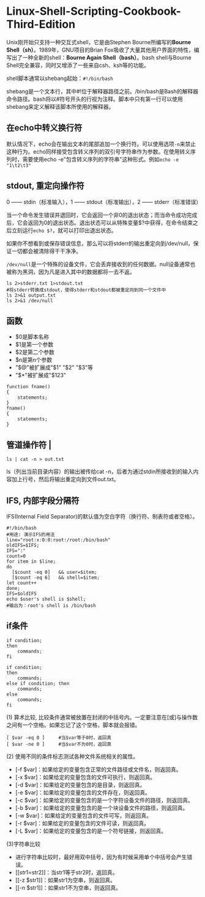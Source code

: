 # Linux-Shell-Scripting-Cookbook-Third-Edition
Unix刚开始只支持一种交互式shell，它是由Stephen Bourne所编写的**Bourne Shell（sh）**。1989年，GNU项目的Brian Fox吸收了大量其他用户界面的特性，编写出了一种全新的shell：**Bourne Again Shell（bash）**。bash shell与Bourne Shell完全兼容，同时又增添了一些来自csh、ksh等的功能。

shell脚本通常以shebang起始：`#!/bin/bash`

shebang是一个文本行，其中#!位于解释器路径之前。/bin/bash是Bash的解释器命令路径。bash将以#符号开头的行视为注释。脚本中只有第一行可以使用shebang来定义解释该脚本所使用的解释器。

## 在echo中转义换行符
默认情况下，echo会在输出文本的尾部追加一个换行符。可以使用选项`-n`来禁止这种行为。echo同样接受包含转义序列的双引号字符串作为参数。在使用转义序列时，需要使用echo -e"包含转义序列的字符串"这种形式。例如`echo -e "1\t2\t3"`


## stdout, 重定向操作符
0 —— stdin（标准输入），1 —— stdout（标准输出），2 —— stderr（标准错误）

当一个命令发生错误并退回时，它会返回一个非0的退出状态；而当命令成功完成后，它会返回为0的退出状态。退出状态可以从特殊变量$?中获得，在命令结束之后立刻运行`echo $?`，就可以打印出退出状态。


如果你不想看到或保存错误信息，那么可以将stderr的输出重定向到/dev/null，保证一切都会被清除得干干净净。

`/dev/null`是一个特殊的设备文件，它会丢弃接收到的任何数据。null设备通常也被称为黑洞，因为凡是进入其中的数据都将一去不返。
```
ls 2>stderr.txt 1>stdout.txt
#将stderr转换成stdout，使得stderr和stdout都被重定向到同一个文件中
ls 2>&1 output.txt
ls 2>&1 /dev/null
```

## 函数
- $0是脚本名称
- $1是第一个参数
- $2是第二个参数
- $n是第n个参数
- "$@"被扩展成"$1" "$2" "$3"等
- "$*"被扩展成"$1$2$3"

```
function fname()
{
    statements;
}
fname()
{
    statements;
}
```
## 管道操作符 |
`ls | cat -n > out.txt`

ls（列出当前目录内容）的输出被传给cat -n，后者为通过stdin所接收到的输入内容加上行号，然后将输出重定向到文件out.txt。

## IFS, 内部字段分隔符
IFS(Internal Field Separator)的默认值为空白字符（换行符、制表符或者空格）。
```
#!/bin/bash
#用途: 演示IFS的用法
line="root:x:0:0:root:/root:/bin/bash"
oldIFS=$IFS;
IFS=":"
count=0
for item in $line;
do
  [$count -eq 0]   && user=$item;
  [$count -eq 6]   && shell=$item;
let count++
done;
IFS=$oldIFS
echo $user's shell is $shell;
#输出为：root's shell is /bin/bash
```
## if条件
```
if condition;
then
    commands;
fi

if condition;
then
    commands;
else if condition; then
    commands;
else
    commands;
fi

```
(1) 算术比较, 比较条件通常被放置在封闭的中括号内。一定要注意在[或]与操作数之间有一个空格。如果忘记了这个空格，脚本就会报错。
```
[ $var -eq 0 ]     #当$var等于0时，返回真
[ $var -ne 0 ]     #当$var不为0时，返回真
```

(2) 使用不同的条件标志测试各种文件系统相关的属性。
 - [-f $var]：如果给定的变量包含正常的文件路径或文件名，则返回真。
 - [-x $var]：如果给定的变量包含的文件可执行，则返回真。
 - [-d $var]：如果给定的变量包含的是目录，则返回真。
 - [-e $var]：如果给定的变量包含的文件存在，则返回真。
 - [-c $var]：如果给定的变量包含的是一个字符设备文件的路径，则返回真。
 - [-b $var]：如果给定的变量包含的是一个块设备文件的路径，则返回真。
 - [-w $var]：如果给定的变量包含的文件可写，则返回真。
 - [-r $var]：如果给定的变量包含的文件可读，则返回真。
 - [-L $var]：如果给定的变量包含的是一个符号链接，则返回真。

(3)字符串比较
- 进行字符串比较时，最好用双中括号，因为有时候采用单个中括号会产生错误。
- [[$str1=$str2]]：当str1等于str2时，返回真。
- [[-z $str1]]：如果str1为空串，则返回真。
- [[-n $str1]]：如果str1不为空串，则返回真。

